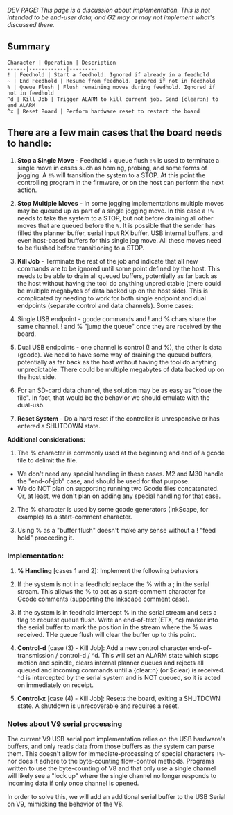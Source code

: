 _DEV PAGE: This page is a discussion about implementation._
_This is not intended to be end-user data, and G2 may or may not implement what's discussed there._

## Summary
	Character | Operation | Description
	------|------------|---------
	! | Feedhold | Start a feedhold. Ignored if already in a feedhold
	~ | End Feedhold | Resume from feedhold. Ignored if not in feedhold
	% | Queue Flush | Flush remaining moves during feedhold. Ignored if not in feedhold
	^d | Kill Job | Trigger ALARM to kill current job. Send {clear:n} to end ALARM
	^x | Reset Board | Perform hardware reset to restart the board

## There are a few main cases that the board needs to handle:

1. **Stop a Single Move** - Feedhold + queue flush `!%` is used to terminate a single move in cases such as homing, probing, and some forms of jogging. A `!%` will transition the system to a STOP. At this point the controlling program in the firmware, or on the host can perform the next action.

1. **Stop Multiple Moves** - In some jogging implementations multiple moves may be queued up as part of a single jogging move. In this case a `!%` needs to take the system to a STOP, but not before draining all other moves that are queued before the `%`. It is possible that the sender has filled the planner buffer, serial input RX buffer, USB internal buffers, and even host-based buffers for this single jog move. All these moves need to be flushed before transitioning to a STOP.

1. **Kill Job** - Terminate the rest of the job and indicate that all new commands are to be ignored until some point defined by the host. This needs to be able to drain all queued buffers, potentially as far back as the host without having the tool do anything unpredictable (there could be multiple megabytes of data backed up on the host side). This is complicated by needing to work for both single endpoint and dual endpoints (separate control and data channels). Some cases:
  1. Single USB endpoint - gcode commands and ! and % chars share the same channel. ! and % "jump the queue" once they are received by the board.
  1. Dual USB endpoints - one channel is control (! and %), the other is data (gcode). We need to have some way of draining the queued buffers, potentially as far back as the host without having the tool do anything unpredictable. There could be multiple megabytes of data backed up on the host side.
  1. For an SD-card data channel, the solution may be as easy as "close the file". In fact, that would be the behavior we should emulate with the dual-usb.

1. **Reset System** - Do a hard reset if the controller is unresponsive or has entered a SHUTDOWN state.

**Additional considerations:**

1. The % character is commonly used at the beginning and end of a gcode file to delimit the file.

  * We don't need any special handling in these cases. M2 and M30 handle the "end-of-job" case, and should be used for that purpose.
  * We do NOT plan on supporting running two Gcode files concatenated. Or, at least, we don't plan on adding any special handling for that case.


2. The % character is used by some gcode generators (InkScape, for example) as a start-comment character.

3. Using % as a "buffer flush" doesn't make any sense without a ! "feed hold" proceeding it.

### Implementation:

1. **% Handling** [cases 1 and 2]: Implement the following behaviors
  1. If the system is not in a feedhold replace the % with a ; in the serial stream. This allows the % to act as a start-comment character for Gcode comments (supporting the Inkscape comment case).

  1. If the system is in feedhold intercept % in the serial stream and sets a flag to request queue flush. Write an end-of-text (ETX, ^c) marker into the serial buffer to mark the position in the stream where the % was received. THe queue flush will clear the buffer up to this point. 

1. **Control-d** [case (3) - Kill Job]: Add a new control character end-of-transmission / control-d / ^d. This will set an ALARM state which stops motion and spindle, clears internal planner queues and rejects all queued and incoming commands until a {clear:n} (or $clear) is received. ^d is intercepted by the serial system and is NOT queued, so it is acted on immediately on receipt.

1. **Control-x** [case (4) - Kill Job]: Resets the board, exiting a SHUTDOWN state. A shutdown is unrecoverable and requires a reset.

### Notes about V9 serial processing

The current V9 USB serial port implementation relies on the USB hardware's buffers, and only reads data from those buffers as the system can parse them. This doesn't allow for immediate-processing of special characters `!%~` nor does it adhere to the byte-counting flow-control methods. Programs written to use the byte-counting of V8 and that only use a single channel will likely see a "lock up" where the single channel no longer responds to incoming data if only once channel is opened.

In order to solve this, we will add an additional serial buffer to the USB Serial on V9, mimicking the behavior of the V8.
